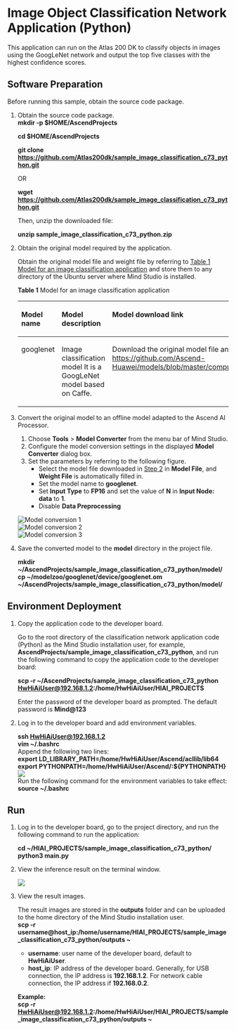 # Image Object Classification Network Application (Python)

This application can run on the Atlas 200 DK to classify objects in images using the GoogLeNet network and output the top five classes with the highest confidence scores.

## Software Preparation

Before running this sample, obtain the source code package.

1. <a name="zh-cn_topic_0228757084_section8534138124114"></a>Obtain the source code package.   
   **mkdir -p $HOME/AscendProjects**
   
   **cd $HOME/AscendProjects**
   
   **git clone https://github.com/Atlas200dk/sample_image_classification_c73_python.git**
   
   OR
   
   **wget https://github.com/Atlas200dk/sample_image_classification_c73_python.git**   

   Then, unzip the downloaded file:

   **unzip sample_image_classification_c73_python.zip**  
   
2. <a name="zh-cn_topic_0219108795_li2074865610364"></a>Obtain the original model required by the application.
   
   Obtain the original model file and weight file by referring to [Table 1 Model for an image classification application](#zh-cn_topic_0219108795_table19942111763710) and store them to any directory of the Ubuntu server where Mind Studio is installed.
   
   **Table 1** Model for an image classification application

    <a name="zh-cn_topic_0219108795_table19942111763710"></a>
    
    <table><thead align="left"><tr id="zh-cn_topic_0219108795_row611318123710"><th class="cellrowborder" valign="top" width="11.959999999999999%" id="mcps1.2.4.1.1"><p id="zh-cn_topic_0219108795_p81141820376"><a name="zh-cn_topic_0219108795_p81141820376"></a><a name="zh-cn_topic_0219108795_p81141820376"></a>Model name</p>
    </th>
    <th class="cellrowborder" valign="top" width="8.07%" id="mcps1.2.4.1.2"><p id="zh-cn_topic_0219108795_p13181823711"><a name="zh-cn_topic_0219108795_p13181823711"></a><a name="zh-cn_topic_0219108795_p13181823711"></a>Model description</p>
    </th>
    <th class="cellrowborder" valign="top" width="79.97%" id="mcps1.2.4.1.3"><p id="zh-cn_topic_0219108795_p1717182378"><a name="zh-cn_topic_0219108795_p1717182378"></a><a name="zh-cn_topic_0219108795_p1717182378"></a>Model download link</p>
    </th>
    </tr>
    </thead>
    <tbody><tr id="zh-cn_topic_0219108795_row1119187377"><td class="cellrowborder" valign="top" width="11.959999999999999%" headers="mcps1.2.4.1.1 "><p id="zh-cn_topic_0219108795_p4745165253920"><a name="zh-cn_topic_0219108795_p4745165253920"></a><a name="zh-cn_topic_0219108795_p4745165253920"></a>googlenet</p>
    </td>
    <td class="cellrowborder" valign="top" width="8.07%" headers="mcps1.2.4.1.2 "><p id="zh-cn_topic_0219108795_p1874515218391"><a name="zh-cn_topic_0219108795_p1874515218391"></a><a name="zh-cn_topic_0219108795_p1874515218391"></a>Image classification model
    It is a GoogLeNet model based on Caffe.</p>
    
    </td>
    <td class="cellrowborder" valign="top" width="79.97%" headers="mcps1.2.4.1.3 "><p id="zh-cn_topic_0219108795_p611318163718"><a name="zh-cn_topic_0219108795_p611318163718"></a><a name="zh-cn_topic_0219108795_p611318163718"></a>Download the original model file and weight file by referring to README_en.md at <a href="https://github.com/Ascend-Huawei/models/blob/master/computer_vision/classification/googlenet/README_en.md" target="_blank" rel="noopener noreferrer">https://github.com/Ascend-Huawei/models/blob/master/computer_vision/classification/googlenet/README_en.md</a>. </p>
    </td>
    </tr>
    </tbody>
    </table>
   
3. Convert the original model to an offline model adapted to the Ascend AI Processor.
   
   1. Choose **Tools** \> **Model **Converter**** from the menu bar of Mind Studio.
   2. Configure the model conversion settings in the displayed **Model Converter** dialog box.
   3. Set the parameters by referring to the following figure.
      - Select the model file downloaded in [Step 2](#zh-cn_topic_0219108795_li2074865610364) in **Model File**, and **Weight File** is automatically filled in.
      - Set the model name to **googlenet**.
      - Set **Input Type** to **FP16** and set the value of **N** in **Input Node: data** to **1**.
      - Disable **Data Preprocessing**
      
    ![](figures/image1.png "Model conversion 1")  
    ![](figures/image2.png "Model conversion 2")  
    ![](figures/image3.png "Model conversion 3")

4. Save the converted model to the **model** directory in the project file.  

    **mkdir ~/AscendProjects/sample_image_classification_c73_python/model/**
    **cp ~/modelzoo/googlenet/device/googlenet.om ~/AscendProjects/sample_image_classification_c73_python/model/**

## Environment Deployment<a name="zh-cn_topic_0228757083_section1759513564117"></a>

1. Copy the application code to the developer board.
   
   Go to the root directory of the classification network application code \(Python\) as the Mind Studio installation user, for example, **AscendProjects/sample_image_classification_c73_python**, and run the following command to copy the application code to the developer board:
   
   **scp -r ~/AscendProjects/sample_image_classification_c73_python HwHiAiUser@192.168.1.2:/home/HwHiAiUser/HIAI\_PROJECTS**
   
   Enter the password of the developer board as prompted. The default password is **Mind@123**

2. Log in to the developer board and add environment variables.
   
   **ssh HwHiAiUser@192.168.1.2**  
   **vim ~/.bashrc**   
   Append the following two lines:   
   **export LD_LIBRARY_PATH=/home/HwHiAiUser/Ascend/acllib/lib64**  
   **export PYTHONPATH=/home/HwHiAiUser/Ascend/:\${PYTHONPATH}**  
   ![](figures/pythonpath1.png)   
   Run the following command for the environment variables to take effect:   
   **source ~/.bashrc**


## Run

1. Log in to the developer board, go to the project directory, and run the following command to run the application:
   
   **cd ~/HIAI_PROJECTS/sample_image_classification_c73_python/**  
   **python3 main.py**

2. View the inference result on the terminal window.
   
   ![](figures/Result.png)

3. View the result images.
   
   The result images are stored in the **outputs** folder and can be uploaded to the home directory of the Mind Studio installation user.   
   **scp -r username@host\_ip:/home/username/HIAI\_PROJECTS/sample_image_classification_c73_python/outputs \~**
   
   - **username**: user name of the developer board, default to **HwHiAiUser**.
   - **host\_ip**: IP address of the developer board. Generally, for USB connection, the IP address is **192.168.1.2**. For network cable connection, the IP address if **192.168.0.2**.
   
   **Example:**   
   **scp -r HwHiAiUser@192.168.1.2:/home/HwHiAiUser/HIAI\_PROJECTS/sample_image_classification_c73_python/outputs \~** 
